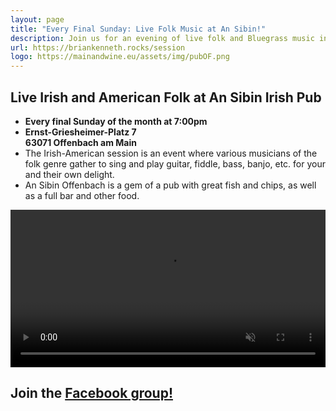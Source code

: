 ```yaml
---
layout: page
title: "Every Final Sunday: Live Folk Music at An Sibin!"
description: Join us for an evening of live folk and Bluegrass music in the beautiful Alter Schlachthof in Offenbach.
url: https://briankenneth.rocks/session
logo: https://mainandwine.eu/assets/img/pubOF.png
---
```


## Live Irish and American Folk at An Sibin Irish Pub
- __Every final Sunday of the month at 7:00pm__
- __Ernst-Griesheimer-Platz 7__  
  __63071 Offenbach am Main__
- The Irish-American session is an event where various musicians of the folk genre gather to sing and play guitar, fiddle, bass, banjo, etc. for your and their own delight.
- An Sibin Offenbach is a gem of a pub with great fish and chips, as well as a full bar and other food.

<video src="https://briankenneth.rocks/assets/images/sessionAnSibin.mp4" autoplay muted loop controls width="100%"></video>

## Join the [Facebook group!](https://www.facebook.com/groups/sessionoffenbach)